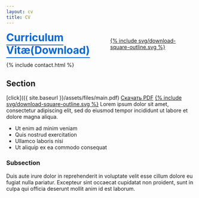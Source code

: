 ```yaml
---
layout: cv
title: CV
---
```


<div style="display: flex; align-items: center; gap: 10px;">
  <h1 style="margin: 0;"><a href="{{ site.baseurl }}/assets/files/Gorshkov_Denis_Fullstack_Developer_CV.pdf" style="color: #0366d6; text-decoration: none; border-bottom: 2px solid #0366d6; padding-bottom: 2px;">Curriculum Vitæ(Download)</a></h1>
  <a href="{{ site.baseurl }}/assets/files/Gorshkov_Denis_Fullstack_Developer_CV.pdf" download><span class="li-icon">{% include svg/download-square-outline.svg %}</span></a>
</div>

{% include contact.html %}

## Section

[click]({{ site.baseurl }}/assets/files/main.pdf)
<a href="{{ site.baseurl }}/assets/files/main.pdf" download>Скачать PDF</a>
<a href="{{ site.baseurl }}/assets/files/main.pdf" download><span class="li-icon">{% include svg/download-square-outline.svg %}</span></a>
Lorem ipsum dolor sit amet, consectetur adipiscing elit, sed do eiusmod tempor incididunt ut labore et dolore magna aliqua.

* Ut enim ad minim veniam
* Quis nostrud exercitation
* Ullamco laboris nisi
* Ut aliquip ex ea commodo consequat

### Subsection

Duis aute irure dolor in reprehenderit in voluptate velit esse cillum dolore eu fugiat nulla pariatur. Excepteur sint occaecat cupidatat non proident, sunt in culpa qui officia deserunt mollit anim id est laborum.
